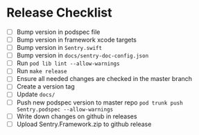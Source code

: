 # Release Checklist

  - [ ] Bump version in podspec file
  - [ ] Bump version in framework xcode targets
  - [ ] Bump version in `Sentry.swift`
  - [ ] Bump version in `docs/sentry-doc-config.json`
  - [ ] Run `pod lib lint --allow-warnings`
  - [ ] Run `make release`
  - [ ] Ensure all needed changes are checked in the master branch
  - [ ] Create a version tag
  - [ ] Update `docs/`
  - [ ] Push new podspec version to master repo `pod trunk push Sentry.podspec --allow-warnings`
  - [ ] Write down changes on github in releases
  - [ ] Upload Sentry.Framework.zip to github release
